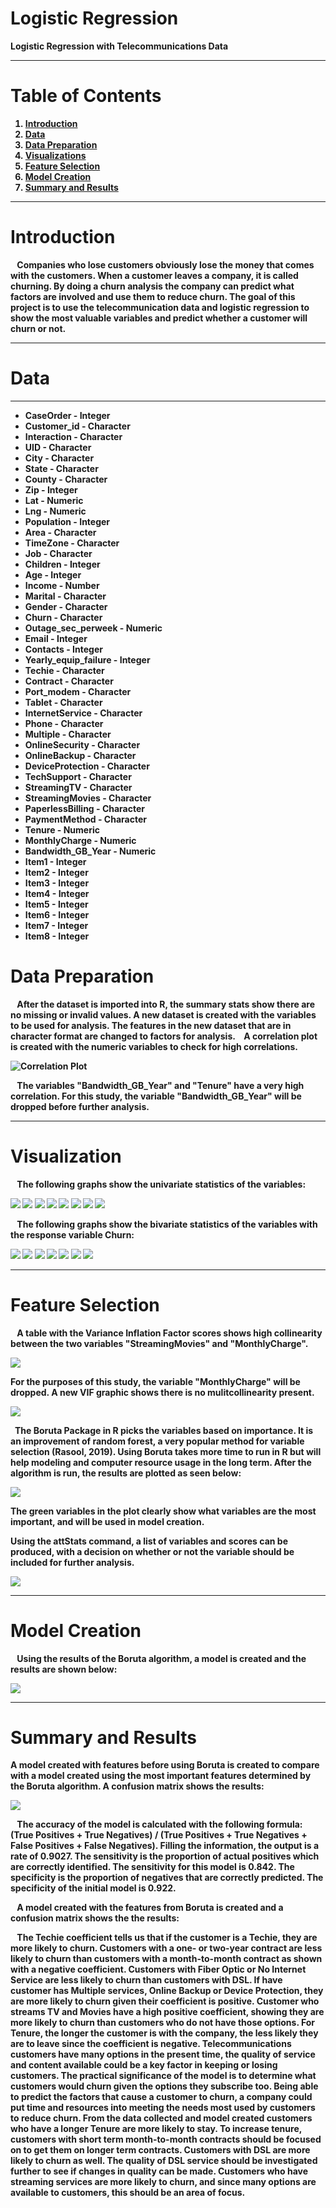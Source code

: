 # Logistic Regression

<B>Logistic Regression with Telecommunications Data<B>

---
  
# <B>Table of Contents<B>
  
 1. [Introduction](https://github.com/Kchurch29/Logistic-Regression---Telecommunications-Churn#introduction)
 3. [Data](https://github.com/Kchurch29/Logistic-Regression---Telecommunications-Churn/blob/main/README.md#data)
 2. [Data Preparation](https://github.com/Kchurch29/Logistic-Regression---Telecommunications-Churn/blob/main/README.md#data-preparation)
 3. [Visualizations](https://github.com/Kchurch29/Logistic-Regression---Telecommunications-Churn#visualization)
 4. [Feature Selection](https://github.com/Kchurch29/Logistic-Regression---Telecommunications-Churn/blob/main/README.md#feature-selection)
 5. [Model Creation](https://github.com/Kchurch29/Logistic-Regression---Telecommunications-Churn#model-creation)
 6. [Summary and Results](https://github.com/Kchurch29/Logistic-Regression---Telecommunications-Churn#summary-and-results)
  
---
  
# <B>Introduction<B>
  
&ensp; Companies who lose customers obviously lose the money that comes with the customers. When a customer leaves a company, it is called churning. By doing a churn analysis the company can predict what factors are involved and use them to reduce churn.  The goal of this project is to use the telecommunication data and logistic regression to show the most valuable variables and predict whether a customer will churn or not. 
 
  
---
  
# <B>Data<B>
---
  
* CaseOrder - Integer 
* Customer_id - Character
* Interaction - Character
* UID - Character
* City - Character
* State - Character
* County - Character
* Zip - Integer
* Lat - Numeric
* Lng - Numeric
* Population - Integer
* Area - Character
* TimeZone - Character
* Job - Character
* Children - Integer
* Age - Integer
* Income - Number
* Marital - Character
* Gender - Character
* Churn - Character
* Outage_sec_perweek - Numeric
* Email - Integer
* Contacts - Integer
* Yearly_equip_failure - Integer
* Techie - Character
* Contract - Character
* Port_modem - Character
* Tablet - Character
* InternetService - Character
* Phone - Character
* Multiple - Character
* OnlineSecurity - Character
* OnlineBackup - Character
* DeviceProtection - Character
* TechSupport - Character
* StreamingTV - Character
* StreamingMovies - Character
* PaperlessBilling - Character
* PaymentMethod - Character
* Tenure - Numeric
* MonthlyCharge - Numeric
* Bandwidth_GB_Year - Numeric
* Item1 - Integer
* Item2 - Integer
* Item3 - Integer
* Item4 - Integer
* Item5 - Integer
* Item6 - Integer
* Item7 - Integer
* Item8 - Integer
  
# <B>Data Preparation<B>
  
&ensp; After the dataset is imported into R, the summary stats show there are no missing or invalid values. A new dataset is created with the variables to be used for analysis. The features in the new dataset that are in character format are changed to factors for analysis. 
&ensp; A correlation plot is created with the numeric variables to check for high correlations.
  
![Correlation Plot](https://github.com/Kchurch29/Logistic-Regression---Telco-Churn/blob/main/images/corrplot.png)
  
&ensp; The variables "Bandwidth_GB_Year" and "Tenure" have a very high correlation. For this study, the variable "Bandwidth_GB_Year" will be dropped before further analysis.
  
  
---
  
# <B>Visualization<B>
  
&ensp; The following graphs show the univariate statistics of the variables:
  
![](https://github.com/Kchurch29/Logistic-Regression---Telco-Churn/blob/main/images/univariate/1.%20pop_area_child_age.png)
![](https://github.com/Kchurch29/Logistic-Regression---Telco-Churn/blob/main/images/univariate/2.%20income_marital_gender_outage.png)
![](https://github.com/Kchurch29/Logistic-Regression---Telco-Churn/blob/main/images/univariate/3.%20email_contact_yearlyfail_techie.png)
![](https://github.com/Kchurch29/Logistic-Regression---Telco-Churn/blob/main/images/univariate/4.%20contract_portmodems_tablet_internetservice.png)
![](https://github.com/Kchurch29/Logistic-Regression---Telco-Churn/blob/main/images/univariate/5.%20phone_multiple_onlinesec_onlineback.png)
![](https://github.com/Kchurch29/Logistic-Regression---Telco-Churn/blob/main/images/univariate/6.%20deviceprotection_techsupport_streamingtvs_streamingmovies.png)
![](https://github.com/Kchurch29/Logistic-Regression---Telco-Churn/blob/main/images/univariate/7.%20paperlessbilling_paymentmethod_monthlycharges_bandgbyear.png)
![](https://github.com/Kchurch29/Logistic-Regression---Telco-Churn/blob/main/images/univariate/8.%20churn.png)
  
&ensp; The following graphs show the bivariate statistics of the variables with the response variable Churn:
  
![](https://github.com/Kchurch29/Logistic-Regression---Telco-Churn/blob/main/images/bivariate/1.%20pop_area_children_age.png)
![](https://github.com/Kchurch29/Logistic-Regression---Telco-Churn/blob/main/images/bivariate/2.%20income_marital_gender_outage.png)
![](https://github.com/Kchurch29/Logistic-Regression---Telco-Churn/blob/main/images/bivariate/3.%20email_contacts_yearlyfailure_techie.png)
![](https://github.com/Kchurch29/Logistic-Regression---Telco-Churn/blob/main/images/bivariate/4.%20contract_portmodem_tablet_internetservice.png)
![](https://github.com/Kchurch29/Logistic-Regression---Telco-Churn/blob/main/images/bivariate/5.%20phone_multiple_onlinesecurity_onlinebackup.png)
![](https://github.com/Kchurch29/Logistic-Regression---Telco-Churn/blob/main/images/bivariate/6.%20deviceprotection_techsupport_streamingtv_streamingmovies.png)
![](https://github.com/Kchurch29/Logistic-Regression---Telco-Churn/blob/main/images/bivariate/7.%20paperlessbilling_paymentmethod_monthlycharge_bandwidth.png)
  
---
  
# <B>Feature Selection<B>

&ensp; A table with the Variance Inflation Factor scores shows high collinearity between the two variables "StreamingMovies" and "MonthlyCharge". 
  
![](https://github.com/Kchurch29/Logistic-Regression---Telco-Churn/blob/main/images/FirstVIFScores.png)
  
For the purposes of this study, the variable "MonthlyCharge" will be dropped.
A new VIF graphic shows there is no mulitcollinearity present.
  
![](https://github.com/Kchurch29/Logistic-Regression---Telco-Churn/blob/main/images/SecondVIFScores.png)
  
&ensp;The Boruta Package in R picks the variables based on importance. It is an improvement of random forest, a very popular method for variable selection (Rasool, 2019). Using Boruta takes more time to run in R but will help modeling and computer resource usage in the long term. After the algorithm is run, the results are plotted as seen below:
  
![](https://github.com/Kchurch29/Logistic-Regression---Telco-Churn/blob/main/images/borutathisplot.png)
  
The green variables in the plot clearly show what variables are the most important, and will be used in model creation.
  
Using the attStats command, a list of variables and scores can be produced, with a decision on whether or not the variable should be included for further analysis.
  
![](https://github.com/Kchurch29/Logistic-Regression---Telco-Churn/blob/main/images/attStats.png)
  
---
  
# <B>Model Creation<B>
 
&ensp; Using the results of the Boruta algorithm, a model is created and the results are shown below:
  
![](https://github.com/Kchurch29/Logistic-Regression---Telecommunications-Churn/blob/main/images/model1.png)
  
---
  
# <B>Summary and Results<B>

A model created with features before using Boruta is created to compare with a model created using the most important features determined by the Boruta algorithm. A confusion matrix shows the results:
	
![](https://github.com/Kchurch29/Logistic-Regression---Telecommunications-Churn/blob/main/images/Conf_Matrix_All.png)
	
&ensp; The accuracy of the model is calculated with the following formula: (True Positives + True Negatives) / (True Positives + True Negatives + False Positives + False Negatives). Filling the information, the output is a rate of 0.9027.  The sensitivity is the proportion of actual positives which are correctly identified. The sensitivity for this model is 0.842.  The specificity is the proportion of negatives that are correctly predicted.  The specificity of the initial model is 0.922. 
	
&ensp; A model created with the features from Boruta is created and a confusion matrix shows the the results:
	

	
&ensp; The Techie coefficient tells us that if the customer is a Techie, they are more likely to churn. Customers with a one- or two-year contract are less likely to churn than customers with a month-to-month contract as shown with a negative coefficient.  Customers with Fiber Optic or No Internet Service are less likely to churn than customers with DSL. If have customer has Multiple services, Online Backup or Device Protection, they are more likely to churn given their coefficient is positive. Customer who streams TV and Movies have a high positive coefficient, showing they are more likely to churn than customers who do not have those options. For Tenure, the longer the customer is with the company, the less likely they are to leave since the coefficient is negative. Telecommunications customers have many options in the present time, the quality of service and content available could be a key factor in keeping or losing customers.
	The practical significance of the model is to determine what customers would churn given the options they subscribe too. Being able to predict the factors that cause a customer to churn, a company could put time and resources into meeting the needs most used by customers to reduce churn. 
	From the data collected and model created customers who have a longer Tenure are more likely to stay. To increase tenure, customers with short term month-to-month contracts should be focused on to get them on longer term contracts. Customers with DSL are more likely to churn as well. The quality of DSL service should be investigated further to see if changes in quality can be made. Customers who have streaming services are more likely to churn, and since many options are available to customers, this should be an area of focus.

  

